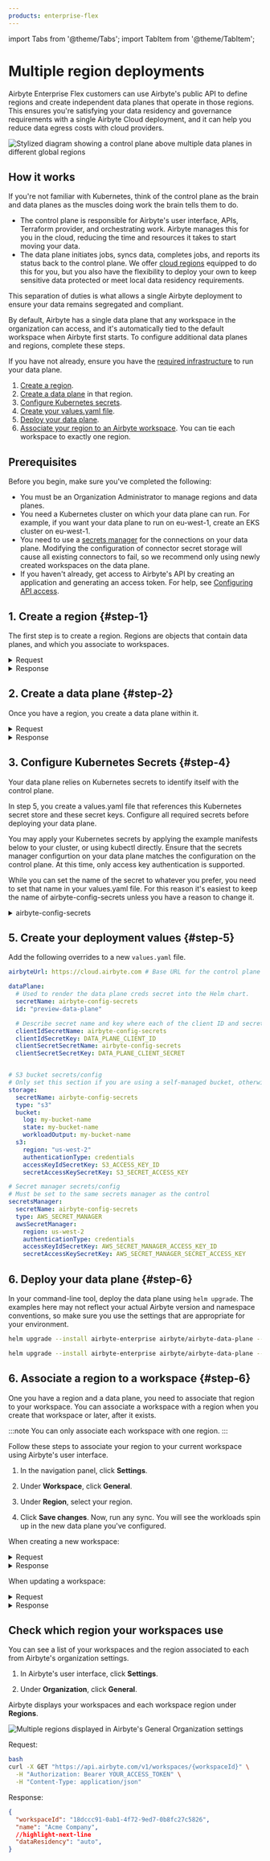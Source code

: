 ```yaml
---
products: enterprise-flex
---
```


import Tabs from '@theme/Tabs';
import TabItem from '@theme/TabItem';

# Multiple region deployments

Airbyte Enterprise Flex customers can use Airbyte's public API to define regions and create independent data planes that operate in those regions. This ensures you're satisfying your data residency and governance requirements with a single Airbyte Cloud deployment, and it can help you reduce data egress costs with cloud providers.

![Stylized diagram showing a control plane above multiple data planes in different global regions](img/data-planes.png)

## How it works
If you're not familiar with Kubernetes, think of the control plane as the brain and data planes as the muscles doing work the brain tells them to do.

- The control plane is responsible for Airbyte's user interface, APIs, Terraform provider, and orchestrating work. Airbyte manages this for you in the cloud, reducing the time and resources it takes to start moving your data.
- The data plane initiates jobs, syncs data, completes jobs, and reports its status back to the control plane. We offer [cloud regions](https://docs.airbyte.com/platform/cloud/managing-airbyte-cloud/manage-data-residency) equipped to do this for you, but you also have the flexibility to deploy your own to keep sensitive data protected or meet local data residency requirements. 

This separation of duties is what allows a single Airbyte deployment to ensure your data remains segregated and compliant.

By default, Airbyte has a single data plane that any workspace in the organization can access, and it's automatically tied to the default workspace when Airbyte first starts. To configure additional data planes and regions, complete these steps.

If you have not already, ensure you have the [required infrastructure](https://docs.airbyte.com/platform/enterprise-flex/getting-started) to run your data plane.

1. [Create a region](#step-1).
2. [Create a data plane](#step-2) in that region.
3. [Configure Kubernetes secrets](#step-3).
4. [Create your values.yaml file](#step-4).
5. [Deploy your data plane](#step-5).
6. [Associate your region to an Airbyte workspace](#step-6). You can tie each workspace to exactly one region.


## Prerequisites

Before you begin, make sure you've completed the following:

 - You must be an Organization Administrator to manage regions and data planes.
- You need a Kubernetes cluster on which your data plane can run. For example, if you want your data plane to run on eu-west-1, create an EKS cluster on eu-west-1.
- You need to use a [secrets manager](https://docs.airbyte.com/platform/deploying-airbyte/integrations/secrets) for the connections on your data plane. Modifying the configuration of connector secret storage will cause all existing connectors to fail, so we recommend only using newly created workspaces on the data plane.
- If you haven't already, get access to Airbyte's API by creating an application and generating an access token. For help, see [Configuring API access](https://docs.airbyte.com/platform/using-airbyte/configuring-api-access).

## 1. Create a region {#step-1}

The first step is to create a region. Regions are objects that contain data planes, and which you associate to workspaces.

<details>
  <summary>Request</summary>

Send a POST request to /v1/regions/.

```bash
curl --request POST \
  --url https://api.airbyte.com/v1/regions \
  --header "Authorization: Bearer $TOKEN" \
  --header "Content-Type: application/json" \
  --data '{
  "name": "aws-us-east-1",
  "organizationId": "00000000-0000-0000-0000-000000000000"
}'
```
Include the following parameters in your request.

| Body parameter   | Required? | Description                                                                                                                              |
| ---------------- | --------- | ---------------------------------------------------------------------------------------------------------------------------------------- |
| `name`           | Required  | The name of your region in Airbyte. We reccomend as best practice that you include the cloud provider  (if applicable), and actual region in the name. |
| `organizationId` | Required  | Your Airbyte organization ID. To find this in the UI, navigate to `Settings` > `General`.                                             |
| `enabled`        | Optional  | Defaults to true. Set this to `false` if you don't want this region enabled.                                                             |

For additional request examples, see [the API reference](https://reference.airbyte.com/reference/regions#/).

</details>

<details>
  <summary>Response</summary>

Make note of your `regionId`. You need it to create a data plane.

```json title="200 Successful operation"
{
  //highlight-next-line
  "regionId": "uuid-string",
  "name": "region-name",
  "organizationId": "org-uuid-string",
  "enabled": true,
  "createdAt": "timestamp-string",
  "updatedAt": "timestamp-string"
}
```
</details>

## 2. Create a data plane {#step-2}

Once you have a region, you create a data plane within it.

<details>
  <summary>Request</summary>

Send a POST request to /v1/dataplanes.

```bash
curl -X POST https://api.airbyte.com/v1/dataplanes \
  --header "Authorization: Bearer $TOKEN" \
  --header "Content-Type: application/json" \
  -d '{
    "name": "aws-us-east-1",
    "regionId": "00000000-0000-0000-0000-000000000000"
  }'
```

Include the following parameters in your request.

| Body parameter | Required? | Description                                                                                                         |
| -------------- | --------- | ------------------------------------------------------------------------------------------------------------------- |
| `name`         | Required  | The name of your data plane. For simplicity, you might want to name it based on the region in which you created it. |
| `regionId`     | Optional  | The region this data plane belongs to.                                                                              |

For additional request examples, see [the API reference](https://reference.airbyte.com/reference/dataplanes#/).

</details>

<details>
  <summary>Response</summary>

Make note of your `dataplaneId`, `clientId` and `clientSecret`. You need these values later to deploy your data plane on Kubernetes.

```json title="200 Successful operation"
json
{
  "dataplaneId": "uuid-string",
  "clientId": "client-id-string",
  "clientSecret": "client-secret-string"
}
```

</details>


## 3. Configure Kubernetes Secrets {#step-4}

Your data plane relies on Kubernetes secrets to identify itself with the control plane.

In step 5, you create a values.yaml file that references this Kubernetes secret store and these secret keys. Configure all required secrets before deploying your data plane.

You may apply your Kubernetes secrets by applying the example manifests below to your cluster, or using kubectl directly. Ensure that the secrets manager configurtion on your data plane matches the configuration on the control plane. At this time, only access key authentication is supported. 

While you can set the name of the secret to whatever you prefer, you need to set that name in your values.yaml file. For this reason it's easiest to keep the name of airbyte-config-secrets unless you have a reason to change it.

<details>
<summary>airbyte-config-secrets</summary>

<Tabs>
<TabItem value="AWS" label="AWS" default>

```yaml
apiVersion: v1
kind: Secret
metadata:
  name: airbyte-config-secrets
type: Opaque
data:
  # Insert the data plane credentials received in step 2
  DATA_PLANE_CLIENT_ID: your-data-plane-client-id
  DATA_PLANE_CLIENT_SECRET: your-data-plane-client-secret
  
  # Only set these values if they are also set on your control plane
  AWS_SECRET_MANAGER_ACCESS_KEY_ID: your-aws-secret-manager-access-key
  AWS_SECRET_MANAGER_SECRET_ACCESS_KEY: your-aws-secret-manager-secret-key
  S3_ACCESS_KEY_ID: your-s3-access-key
  S3_SECRET_ACCESS_KEY: your-s3-secret-key
```

Apply your secrets manifest in your command-line tool with `kubectl`: `kubectl apply -f <file>.yaml -n <namespace>`.

You can also use `kubectl` to create the secret directly from the command-line tool:

```bash
kubectl create secret generic airbyte-config-secrets \
  --from-literal=license-key='' \
  --from-literal=data_plane_client_id='' \
  --from-literal=data_plane_client_secret='' \
  --from-literal=s3-access-key-id='' \
  --from-literal=s3-secret-access-key='' \
  --from-literal=aws-secret-manager-access-key-id='' \
  --from-literal=aws-secret-manager-secret-access-key='' \
  --namespace airbyte
```

</TabItem>
<TabItem value="GCS" label="GCS">

First, create a new file `gcp.json` containing the credentials JSON blob for the service account you are looking to assume.

```yaml
apiVersion: v1
kind: Secret
metadata:
  name: airbyte-config-secrets
type: Opaque
stringData:
  # Insert the data plane credentials received in step 2
  DATA_PLANE_CLIENT_ID: your-data-plane-client-id
  DATA_PLANE_CLIENT_SECRET: your-data-plane-client-secret
  
  # Only set these values if they are also set on your control plane
  AWS_SECRET_MANAGER_ACCESS_KEY_ID: your-aws-secret-manager-access-key
  AWS_SECRET_MANAGER_SECRET_ACCESS_KEY: your-aws-secret-manager-secret-key
  S3_ACCESS_KEY_ID: your-s3-access-key
  S3_SECRET_ACCESS_KEY: your-s3-secret-key

  # GCP Secrets
  gcp.json: <CREDENTIALS_JSON_BLOB>
```

Apply your secrets manifest in your command-line tool with `kubectl`: `kubectl apply -f <file>.yaml -n <namespace>`.

You can also use `kubectl` to create the secret directly from the command-line tool:

```bash
kubectl create secret generic airbyte-config-secrets \
  --from-literal=license-key='' \
  --from-literal=data_plane_client_id='' \
  --from-literal=data_plane_client_secret='' \
  --from-literal=s3-access-key-id='' \
  --from-literal=s3-secret-access-key='' \
  --from-literal=aws-secret-manager-access-key-id='' \
  --from-literal=aws-secret-manager-secret-access-key='' \
  --from-file=aws.json
  --namespace airbyte
```

</TabItem>
</Tabs>
</details>

## 5. Create your deployment values {#step-5}

Add the following overrides to a new `values.yaml` file.

```yaml title="values.yaml"
airbyteUrl: https://cloud.airbyte.com # Base URL for the control plane so Airbyte knows where to authenticate

dataPlane:
  # Used to render the data plane creds secret into the Helm chart.
  secretName: airbyte-config-secrets
  id: "preview-data-plane"

  # Describe secret name and key where each of the client ID and secret are stored
  clientIdSecretName: airbyte-config-secrets
  clientIdSecretKey: DATA_PLANE_CLIENT_ID
  clientSecretSecretName: airbyte-config-secrets
  clientSecretSecretKey: DATA_PLANE_CLIENT_SECRET


# S3 bucket secrets/config
# Only set this section if you are using a self-managed bucket, otherwise it can be omitted.
storage:
  secretName: airbyte-config-secrets
  type: "s3"
  bucket:
    log: my-bucket-name
    state: my-bucket-name
    workloadOutput: my-bucket-name 
  s3:
    region: "us-west-2"
    authenticationType: credentials
    accessKeyIdSecretKey: S3_ACCESS_KEY_ID
    secretAccessKeySecretKey: S3_SECRET_ACCESS_KEY

# Secret manager secrets/config
# Must be set to the same secrets manager as the control
secretsManager:
  secretName: airbyte-config-secrets
  type: AWS_SECRET_MANAGER
  awsSecretManager:
    region: us-west-2 
    authenticationType: credentials
    accessKeyIdSecretKey: AWS_SECRET_MANAGER_ACCESS_KEY_ID 
    secretAccessKeySecretKey: AWS_SECRET_MANAGER_SECRET_ACCESS_KEY
```

## 6. Deploy your data plane {#step-6}

In your command-line tool, deploy the data plane using `helm upgrade`. The examples here may not reflect your actual Airbyte version and namespace conventions, so make sure you use the settings that are appropriate for your environment.

```bash title="Example using the default namespace in your cluster"
helm upgrade --install airbyte-enterprise airbyte/airbyte-data-plane --version 1.8.1 --values values.yaml
```

```bash title="Example using or creating a namespace called 'airbyte-dataplane'"
helm upgrade --install airbyte-enterprise airbyte/airbyte-data-plane --version 1.8.1 -n airbyte-dataplane --create-namespace --values values.yaml
```

## 6. Associate a region to a workspace {#step-6}

One you have a region and a data plane, you need to associate that region to your workspace. You can associate a workspace with a region when you create that workspace or later, after it exists.

:::note
You can only associate each workspace with one region.
:::

<Tabs>
  <TabItem value="workspace-association-ui" label="UI" default>

Follow these steps to associate your region to your current workspace using Airbyte's user interface.

1. In the navigation panel, click **Settings**.

2. Under **Workspace**, click **General**.

3. Under **Region**, select your region.

4. Click **Save changes**. Now, run any sync. You will see the workloads spin up in the new data plane you've configured.

  </TabItem>
  <TabItem value="workspace-association-api" label="API">

When creating a new workspace:

<details>
  <summary>Request</summary>

Send a POST request to /v1/workspaces/

```bash
curl -X POST "api.airbyte.com/v1/workspaces" \
  --header "Authorization: Bearer $TOKEN" \
  --header "Content-Type: application/json" \
  -d '{
    "name": "My New Workspace",
    "dataResidency": "auto"
  }'
```

Include the following parameters in your request.

| Body parameter  | Description                                               |
| --------------- | --------------------------------------------------------- |
| `name`          | The name of your workspace in Airbyte.                    |
| `dataResidency` | A string with a region identifier you received in step 1. |

For additional request examples, see [the API reference](https://reference.airbyte.com/reference/workspaces#/).

</details>

<details>
  <summary>Response</summary>

```json
{
  "workspaceId": "uuid-string",
  "name": "workspace-name",
  "dataResidency": "auto",
  "notifications": {
    "failure": {},
    "success": {}
  }
}
```

</details>

When updating a workspace:

<details>
  <summary>Request</summary>

Send a PATCH request to /v1/workspaces/`{workspaceId}`.

```bash
curl -X PATCH "https://api.airbyte.com/v1/workspaces/{workspaceId}" \
  --header "Authorization: Bearer $TOKEN" \
  --header "Content-Type: application/json" \
  -d '{
    "name": "Updated Workspace Name",
    "dataResidency": "us-west"
  }'
```

Include the following parameters in your request.

| Body parameter  | Description                                               |
| --------------- | --------------------------------------------------------- |
| `name`          | The name of your workspace in Airbyte.                    |
| `dataResidency` | A string with a region identifier you received in step 1. |

For additional request examples, see [the API reference](https://reference.airbyte.com/reference/workspaces#/).

</details>

<details>
  <summary>Response</summary>

```json
{
  "workspaceId": "uuid-string",
  "name": "updated-workspace-name",
  "dataResidency": "region-identifier",
  "notifications": {
    "failure": {},
    "success": {}
  }
}
```

</details>
  </TabItem>
</Tabs>


## Check which region your workspaces use

<Tabs>
  <TabItem value="check-regions" label="UI" default>

You can see a list of your workspaces and the region associated to each from Airbyte's organization settings.

1. In Airbyte's user interface, click **Settings**.

2. Under **Organization**, click **General**.

Airbyte displays your workspaces and each workspace region under **Regions**.

![Multiple regions displayed in Airbyte's General Organization settings](img/multiple-regions-in-airbyte.png)

  </TabItem>
  <TabItem value="check-regions-api" label="API">

Request:

```bash
bash
curl -X GET "https://api.airbyte.com/v1/workspaces/{workspaceId}" \
  -H "Authorization: Bearer YOUR_ACCESS_TOKEN" \
  -H "Content-Type: application/json"
```

Response:

```json
{
  "workspaceId": "18dccc91-0ab1-4f72-9ed7-0b8fc27c5826",
  "name": "Acme Company",
  //highlight-next-line
  "dataResidency": "auto",
}
```

  </TabItem>
</Tabs>
